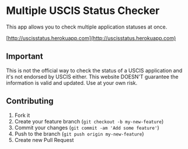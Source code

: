 # Multiple USCIS Status Checker

This app allows you to check multiple application statuses at once.

[http://uscisstatus.herokuapp.com](http://uscisstatus.herokuapp.com)

## Important

This is not the official way to check the status of a USCIS application and it's not endorsed by USCIS either. This website DOESN'T guarantee the information is valid and updated. Use at your own risk.

## Contributing

1. Fork it
2. Create your feature branch (`git checkout -b my-new-feature`)
3. Commit your changes (`git commit -am 'Add some feature'`)
4. Push to the branch (`git push origin my-new-feature`)
5. Create new Pull Request
